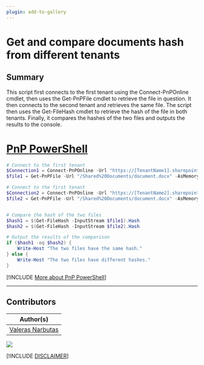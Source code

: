 ```yaml
---
plugin: add-to-gallery
---
```


# Get and compare documents hash from different tenants

## Summary

This script first connects to the first tenant using the Connect-PnPOnline cmdlet, then uses the Get-PnPFile cmdlet to retrieve the file in question. It then connects to the second tenant and retrieves the same file. The script then uses the Get-FileHash cmdlet to retrieve the hash of the file in both tenants. Finally, it compares the hashes of the two files and outputs the results to the console.


# [PnP PowerShell](#tab/pnpps)

```powershell
# Connect to the first tenant
$Connection1 = Connect-PnPOnline -Url "https://[TenantName1].sharepoint.com/sites/[siteName1]" -Interactive -ReturnConnection
$file1 = Get-PnPFile -Url "/Shared%20Documents/document.docx" -AsMemoryStream -Connection $Connection1

# Connect to the first tenant
$Connection2 = Connect-PnPOnline -Url "https://[TenantName2].sharepoint.com/sites/[siteName2]" -Interactive -ReturnConnection
$file2 = Get-PnPFile -Url "/Shared%20Documents/document.docx" -AsMemoryStream -Connection $Connection2


# Compare the hash of the two files
$hash1 = $(Get-FileHash -InputStream $file1).Hash
$hash2 = $(Get-FileHash -InputStream $file2).Hash

# Output the results of the comparison
if ($hash1 -eq $hash2) {
    Write-Host "The two files have the same hash."
} else {
    Write-Host "The two files have different hashes."
}

```
[!INCLUDE [More about PnP PowerShell](../../docfx/includes/MORE-PNPPS.md)]
***

## Contributors

| Author(s) |
|-----------|
| [Valeras Narbutas](https://github.com/ValerasNarbutas)|


<img src="https://m365-visitor-stats.azurewebsites.net/script-samples/scripts/spo-compare-files?labelText=Visitors" class="img-visitor" aria-hidden="true" />

[!INCLUDE [DISCLAIMER](../../docfx/includes/DISCLAIMER.md)]
